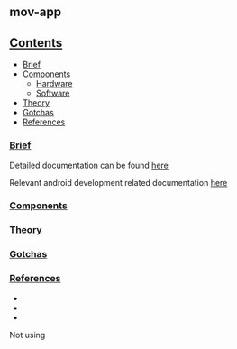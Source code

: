 ## mov-app

## [Contents](#contents)
- [Brief](#brief)
- [Components](#components)
  - [Hardware](#hardware)
  - [Software](#software)
- [Theory](#theory)
- [Gotchas](#gotchas)
- [References](#references)

### [Brief](#brief)

Detailed documentation can be found [here](https://tortuoise.github.io/ti-smartconfig.html)

Relevant android development related documentation [here](https://tortuoise.github.io/android-dev-setup.html)

### [Components](#components)

### [Theory](#theory)

### [Gotchas](#gotchas)

### [References](#references)
+ [](https://)
+ [](https://) 
+ [](https://)


Not using 
